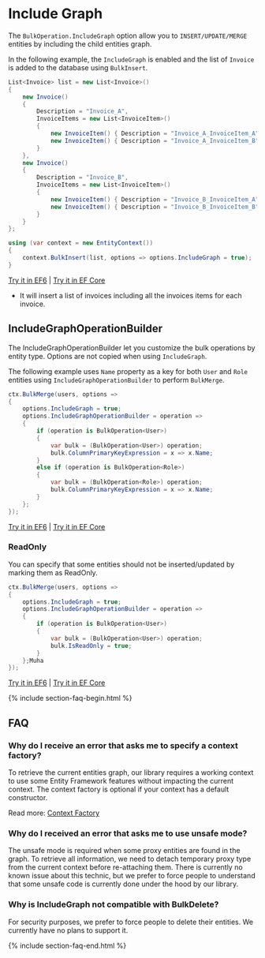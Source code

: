 # Include Graph

The `BulkOperation.IncludeGraph` option allow you to `INSERT/UPDATE/MERGE` entities by including the child entities graph. 

In the following example, the `IncludeGraph` is enabled and the list of `Invoice` is added to the database using `BulkInsert`.

```csharp
List<Invoice> list = new List<Invoice>()
{
    new Invoice()
    {
        Description = "Invoice_A",
        InvoiceItems = new List<InvoiceItem>()
        {
            new InvoiceItem() { Description = "Invoice_A_InvoiceItem_A" } ,
            new InvoiceItem() { Description = "Invoice_A_InvoiceItem_B" }
        }
    },
    new Invoice()
    {
        Description = "Invoice_B",
        InvoiceItems = new List<InvoiceItem>()
        {
            new InvoiceItem() { Description = "Invoice_B_InvoiceItem_A" } ,
            new InvoiceItem() { Description = "Invoice_B_InvoiceItem_B" }
        }
    }
};

using (var context = new EntityContext())
{
    context.BulkInsert(list, options => options.IncludeGraph = true);
}

```
[Try it in EF6](https://dotnetfiddle.net/spN4T5) | [Try it in EF Core](https://dotnetfiddle.net/967y9H)

 - It will insert a list of invoices including all the invoices items for each invoice.

## IncludeGraphOperationBuilder
The IncludeGraphOperationBuilder let you customize the bulk operations by entity type. Options are not copied when using `IncludeGraph`.


The following example uses `Name` property as a key for both `User` and `Role` entities using `IncludeGraphOperationBuilder` to perform `BulkMerge`.

```csharp
ctx.BulkMerge(users, options =>
{
	options.IncludeGraph = true;
	options.IncludeGraphOperationBuilder = operation =>
	{
		if (operation is BulkOperation<User>)
		{
			var bulk = (BulkOperation<User>) operation;
			bulk.ColumnPrimaryKeyExpression = x => x.Name;
		}
		else if (operation is BulkOperation<Role>)
		{
			var bulk = (BulkOperation<Role>) operation;
			bulk.ColumnPrimaryKeyExpression = x => x.Name;
		}
	};
});
```
[Try it in EF6](https://dotnetfiddle.net/0uW3tw) | [Try it in EF Core](https://dotnetfiddle.net/qcjjP0)

### ReadOnly

You can specify that some entities should not be inserted/updated by marking them as ReadOnly.


```csharp
ctx.BulkMerge(users, options =>
{
	options.IncludeGraph = true;
	options.IncludeGraphOperationBuilder = operation =>
	{
		if (operation is BulkOperation<User>)
		{
			var bulk = (BulkOperation<User>) operation;
			bulk.IsReadOnly = true;
		}
	};Muha
});
```
[Try it in EF6](https://dotnetfiddle.net/UgwDDk) | [Try it in EF Core](https://dotnetfiddle.net/LQnvGP)


{% include section-faq-begin.html %}
## FAQ

### Why do I receive an error that asks me to specify a context factory?
To retrieve the current entities graph, our library requires a working context to use some Entity Framework features without impacting the current context.
The context factory is optional if your context has a default constructor.

Read more: [Context Factory](context-factory)

### Why do I received an error that asks me to use unsafe mode?
The unsafe mode is required when some proxy entities are found in the graph.
To retrieve all information, we need to detach temporary proxy type from the current context before re-attaching them.
There is currently no known issue about this technic, but we prefer to force people to understand that some unsafe code is currently done under the hood by our library.

### Why is IncludeGraph not compatible with BulkDelete?
For security purposes, we prefer to force people to delete their entities. We currently have no plans to support it.

{% include section-faq-end.html %}
